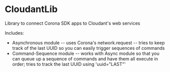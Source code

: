 CloudantLib
===========

Library to connect Corona SDK apps to Cloudant's web services

Includes:
* Asynchronous module -- uses Corona's network.request -- tries to keep track of the last UUID so you can easily trigger sequences of commands
* Command-Sequence module -- works with Async module so that you can queue up a sequence of commands and have them all execute in order; tries to track the last UUID using 'uuid="LAST"'


